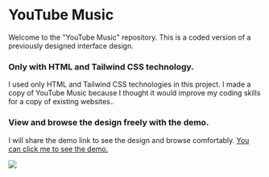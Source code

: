 <h1 >YouTube Music</h1>

<p>Welcome to the "YouTube Music" repository. This is a coded version of a previously designed interface design.</p>

<h3>Only with HTML and Tailwind CSS technology.</h3>
<p>I used only HTML and Tailwind CSS technologies in this project. I made a copy of YouTube Music because I thought it would improve my coding skills for a copy of existing websites..</p>

<h3>View and browse the design freely with the demo.</h3>
<p>I will share the demo link to see the design and browse comfortably. <a href="https://youtubemusic-clone.netlify.app/" target="_blank">You can click me to see the demo.</a></p>

<img src="https://i.hizliresim.com/67bc8aw.png">
